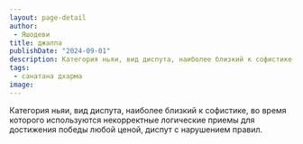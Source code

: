 ```yaml
---
layout: page-detail
author:
 - Яшодеви
title: джалпа
publishDate: "2024-09-01"
description: Категория ньяи, вид диспута, наиболее близкий к софистике, во время которого используются некорректные логические приемы для достижения победы любой ценой, диспут с нарушением правил.
tags:
 - санатана дхарма
image: 
---
```


Категория ньяи, вид диспута, наиболее близкий к софистике, во время которого используются некорректные логические приемы для достижения победы любой ценой, диспут с нарушением правил.

